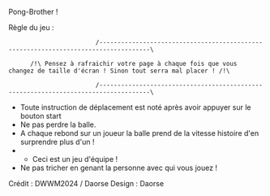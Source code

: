 Pong-Brother !

Règle du jeu : 

                            /------------------------------------------------------------------------------------\
                                    
          /!\ Pensez à rafraichir votre page à chaque fois que vous changez de taille d'écran ! Sinon tout serra mal placer ! /!\
                  
                            /------------------------------------------------------------------------------------\


- Toute instruction de déplacement est noté après avoir appuyer sur le bouton start
- Ne pas perdre la balle.
- A chaque rebond sur un joueur la balle prend de la vitesse histoire d'en surprendre plus d'un !
- - Ceci est un jeu d'équipe !
- Ne pas tricher en genant la personne avec qui vous jouez !



Crédit : DWWM2024 / Daorse
Design : Daorse
